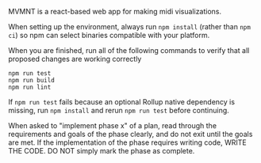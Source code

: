 MVMNT is a react-based web app for making midi visualizations.

When setting up the environment, always run `npm install` (rather than `npm ci`) so npm can select binaries compatible with your platform.

When you are finished, run all of the following commands to verify that all proposed changes are working correctly

```
npm run test
npm run build
npm run lint
```

If `npm run test` fails because an optional Rollup native dependency is missing, run `npm install` and rerun `npm run test` before continuing.

When asked to "implement phase x" of a plan, read through the requirements and goals of the phase clearly, and do not exit until the goals are met. If the implementation of the phase requires writing code, WRITE THE CODE. DO NOT simply mark the phase as complete.
